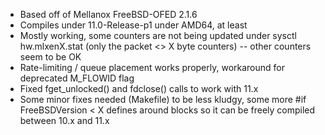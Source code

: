 * Based off of Mellanox FreeBSD-OFED 2.1.6
* Compiles under 11.0-Release-p1 under AMD64, at least
* Mostly working, some counters are not being updated under sysctl hw.mlxenX.stat (only the packet <> X byte counters) -- 
other counters seem to be OK
* Rate-limiting / queue placement works properly, workaround for deprecated M_FLOWID flag
* Fixed fget_unlocked() and fdclose() calls to work with 11.x
* Some minor fixes needed (Makefile) to be less kludgy, some more #if FreeBSDVersion < X defines around blocks so it can be 
freely compiled between 10.x and 11.x

